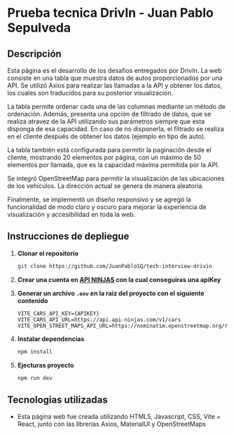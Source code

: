 # Prueba tecnica DrivIn - Juan Pablo Sepulveda


## Descripción
Esta página es el desarrollo de los desafíos entregados por DrivIn. La web consiste en una tabla que muestra datos de autos proporcionados por una API. Se utilizó Axios para realizar las llamadas a la API y obtener los datos, los cuales son traducidos para su posterior visualización.

La tabla permite ordenar cada una de las columnas mediante un método de ordenación. Además, presenta una opción de filtrado de datos, que se realiza atravez de la API utilizando sus parámetros siempre que esta disponga de esa capacidad. En caso de no disponerla, el filtrado se realiza en el cliente después de obtener los datos (ejemplo en tipo de auto).

La tabla también está configurada para permitir la paginación desde el cliente, mostrando 20 elementos por página, con un máximo de 50 elementos por llamada, que es la capacidad máxima permitida por la API.

Se integró OpenStreetMap para permitir la visualización de las ubicaciones de los vehículos. La dirección actual se genera de manera aleatoria.

Finalmente, se implementó un diseño responsivo y se agregó la funcionalidad de modo claro y oscuro para mejorar la experiencia de visualización y accesibilidad en toda la web.



## Instrucciones de depliegue

1. **Clonar el repositorio**
    ```bash
    git clone https://github.com/JuanPabloSQ/tech-interview-drivin
    ```

2. **Crear una cuenta en  [API NINJAS](https://api-ninjas.com ) con la cual conseguiras una apiKey**

3. **Generar un archivo `.env` en la raíz del proyecto con el siguiente contenido**

    ```
    VITE_CARS_API_KEY={APIKEY}
    VITE_CARS_API_URL=https://api.api-ninjas.com/v1/cars
    VITE_OPEN_STREET_MAPS_API_URL=https://nominatim.openstreetmap.org/reverse
    ```

4. **Instalar dependencias**

    ```bash
    npm install
    ```
5. **Ejecturas proyecto**

    ```bash
    npm run dev
    ```


## Tecnologias utilizadas

- Esta página web fue creada utilizando HTML5, Javascript, CSS, Vite + React, junto con las librerías Axios, MaterialUI y OpenStreetMaps

